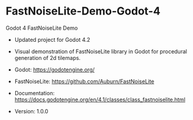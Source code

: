 # FastNoiseLite-Demo-Godot-4
Godot 4 FastNoiseLite Demo

* Updated project for Godot 4.2
* Visual demonstration of FastNoiseLite library in Godot for procedural generation of 2d tilemaps. 

* Godot: <https://godotengine.org/>
* FastNoiseLite: <https://github.com/Auburn/FastNoiseLite>
* Documentation: <https://docs.godotengine.org/en/4.1/classes/class_fastnoiselite.html>

* Version: 1.0.0

